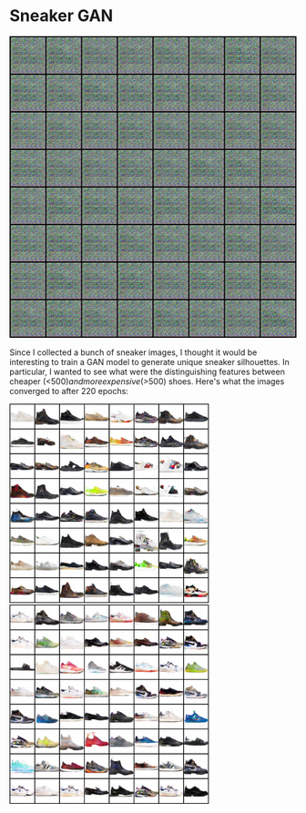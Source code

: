 # Sneaker GAN
<p align="center">
  <img width="530" height="530" src="cheap_sneaker.gif">
</p>

Since I collected a bunch of sneaker images, I thought it would be interesting to train a GAN model to generate unique sneaker silhouettes. In particular, I wanted to see what were the distinguishing features between cheaper (<$500) and more expensive (>$500) shoes. Here's what the images converged to after 220 epochs:

<p float="center">
  <img src="fake_samples_epoch_220_expensive.png" width="350" />
  <img src="fake_samples_epoch_220_cheap.png" width="350" /> 

</p>



